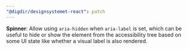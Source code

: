 ```yaml
---
"@digdir/designsystemet-react": patch
---
```


**Spinner**: Allow using `aria-hidden` when `aria-label` is set, which can be useful to hide or show the element from the accessibility tree based on some UI state like whether a visual label is also rendered.
